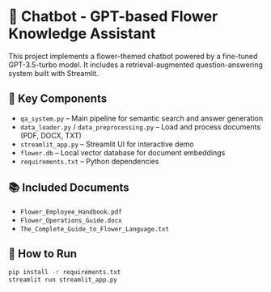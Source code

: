 # 🌸 Chatbot - GPT-based Flower Knowledge Assistant

This project implements a flower-themed chatbot powered by a fine-tuned GPT-3.5-turbo model. It includes a retrieval-augmented question-answering system built with Streamlit.

## 🔧 Key Components

- `qa_system.py` – Main pipeline for semantic search and answer generation
- `data_loader.py` / `data_preprocessing.py` – Load and process documents (PDF, DOCX, TXT)
- `streamlit_app.py` – Streamlit UI for interactive demo
- `flower.db` – Local vector database for document embeddings
- `requirements.txt` – Python dependencies

## 📚 Included Documents

- `Flower_Employee_Handbook.pdf`
- `Flower_Operations_Guide.docx`
- `The_Complete_Guide_to_Flower_Language.txt`

## 🚀 How to Run

```bash
pip install -r requirements.txt
streamlit run streamlit_app.py
